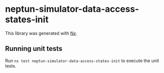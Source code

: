 # neptun-simulator-data-access-states-init

This library was generated with [Nx](https://nx.dev).

## Running unit tests

Run `nx test neptun-simulator-data-access-states-init` to execute the unit tests.
